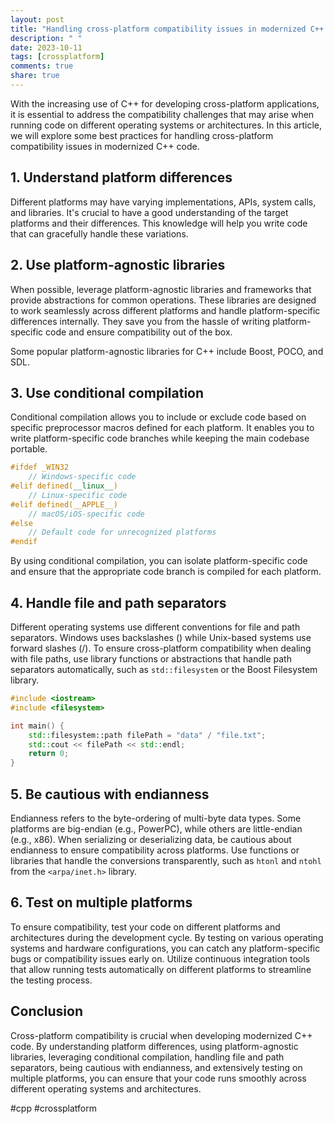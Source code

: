 ```yaml
---
layout: post
title: "Handling cross-platform compatibility issues in modernized C++ code"
description: " "
date: 2023-10-11
tags: [crossplatform]
comments: true
share: true
---
```


With the increasing use of C++ for developing cross-platform applications, it is essential to address the compatibility challenges that may arise when running code on different operating systems or architectures. In this article, we will explore some best practices for handling cross-platform compatibility issues in modernized C++ code.

## 1. Understand platform differences

Different platforms may have varying implementations, APIs, system calls, and libraries. It's crucial to have a good understanding of the target platforms and their differences. This knowledge will help you write code that can gracefully handle these variations.

## 2. Use platform-agnostic libraries

When possible, leverage platform-agnostic libraries and frameworks that provide abstractions for common operations. These libraries are designed to work seamlessly across different platforms and handle platform-specific differences internally. They save you from the hassle of writing platform-specific code and ensure compatibility out of the box.

Some popular platform-agnostic libraries for C++ include Boost, POCO, and SDL.

## 3. Use conditional compilation

Conditional compilation allows you to include or exclude code based on specific preprocessor macros defined for each platform. It enables you to write platform-specific code branches while keeping the main codebase portable.

```cpp
#ifdef _WIN32
    // Windows-specific code
#elif defined(__linux__)
    // Linux-specific code
#elif defined(__APPLE__)
    // macOS/iOS-specific code
#else
    // Default code for unrecognized platforms
#endif
```

By using conditional compilation, you can isolate platform-specific code and ensure that the appropriate code branch is compiled for each platform.

## 4. Handle file and path separators

Different operating systems use different conventions for file and path separators. Windows uses backslashes (\) while Unix-based systems use forward slashes (/). To ensure cross-platform compatibility when dealing with file paths, use library functions or abstractions that handle path separators automatically, such as `std::filesystem` or the Boost Filesystem library.

```cpp
#include <iostream>
#include <filesystem>

int main() {
    std::filesystem::path filePath = "data" / "file.txt";
    std::cout << filePath << std::endl;
    return 0;
}
```

## 5. Be cautious with endianness

Endianness refers to the byte-ordering of multi-byte data types. Some platforms are big-endian (e.g., PowerPC), while others are little-endian (e.g., x86). When serializing or deserializing data, be cautious about endianness to ensure compatibility across platforms. Use functions or libraries that handle the conversions transparently, such as `htonl` and `ntohl` from the `<arpa/inet.h>` library.

## 6. Test on multiple platforms

To ensure compatibility, test your code on different platforms and architectures during the development cycle. By testing on various operating systems and hardware configurations, you can catch any platform-specific bugs or compatibility issues early on. Utilize continuous integration tools that allow running tests automatically on different platforms to streamline the testing process.

## Conclusion

Cross-platform compatibility is crucial when developing modernized C++ code. By understanding platform differences, using platform-agnostic libraries, leveraging conditional compilation, handling file and path separators, being cautious with endianness, and extensively testing on multiple platforms, you can ensure that your code runs smoothly across different operating systems and architectures.

#cpp #crossplatform